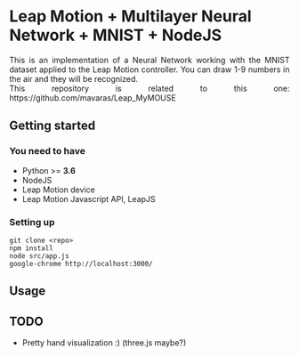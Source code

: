 # Leap Motion + Multilayer Neural Network + MNIST + NodeJS
<p align="justify">
This is an implementation of a Neural Network working with the MNIST dataset applied to the Leap Motion controller. 
You can draw 1-9 numbers in the air and they will be recognized.<br>
This repository is related to this one: https://github.com/mavaras/Leap_MyMOUSE
</p>

## Getting started
### You need to have
- Python >= **3.6**
- NodeJS
- Leap Motion device
- Leap Motion Javascript API, LeapJS

### Setting up
```
git clone <repo>
npm install
node src/app.js
google-chrome http://localhost:3000/
```

## Usage

## TODO
- Pretty hand visualization :) (three.js maybe?)
